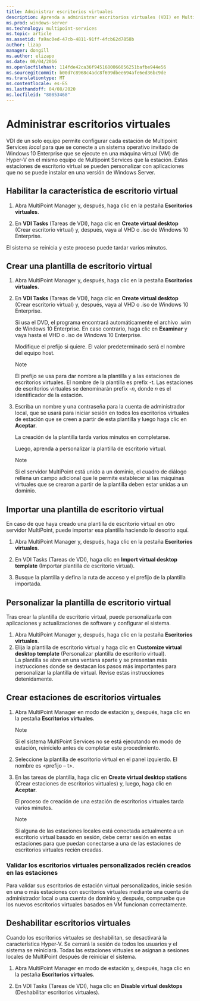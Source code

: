 ```yaml
---
title: Administrar escritorios virtuales
description: Aprenda a administrar escritorios virtuales (VDI) en Multipoint Services
ms.prod: windows-server
ms.technology: multipoint-services
ms.topic: article
ms.assetid: fa9ac0ed-47cb-4811-91ff-4fcb62d7858b
author: lizap
manager: dongill
ms.author: elizapo
ms.date: 08/04/2016
ms.openlocfilehash: 114fde42ca36f9451680066056251bafbe944e56
ms.sourcegitcommit: b00d7c8968c4adc8f699dbee694afe6ed36bc9de
ms.translationtype: MT
ms.contentlocale: es-ES
ms.lasthandoff: 04/08/2020
ms.locfileid: "80853468"
---
```

# <a name="manage-virtual-desktops"></a>Administrar escritorios virtuales
VDI de un solo equipo permite configurar cada estación de Multipoint Services *local* para que se conecte a un sistema operativo invitado de Windows 10 Enterprise que se ejecute en una máquina virtual (VM) de Hyper-V en el mismo equipo de Multipoint Services que la estación. Estas estaciones de escritorio virtual se pueden personalizar con aplicaciones que no se puede instalar en una versión de Windows Server.  
  
## <a name="enable-the-virtual-desktop-feature"></a>Habilitar la característica de escritorio virtual  
  
1.  Abra MultiPoint Manager y, después, haga clic en la pestaña **Escritorios virtuales**.  
  
2.  En **VDI Tasks** (Tareas de VDI), haga clic en **Create virtual desktop** (Crear escritorio virtual) y, después, vaya al VHD o .iso de Windows 10 Enterprise.  
  
El sistema se reinicia y este proceso puede tardar varios minutos.  
  
## <a name="create-a-virtual-desktop-template"></a>Crear una plantilla de escritorio virtual  
  
1.  Abra MultiPoint Manager y, después, haga clic en la pestaña **Escritorios virtuales**.  
  
2.  En **VDI Tasks** (Tareas de VDI), haga clic en **Create virtual desktop** (Crear escritorio virtual) y, después, vaya al VHD o .iso de Windows 10 Enterprise.  
  
    Si usa el DVD, el programa encontrará automáticamente el archivo .wim de Windows 10 Enterprise. En caso contrario, haga clic en **Examinar** y vaya hasta el VHD o .iso de Windows 10 Enterprise.  
  
    Modifique el prefijo si quiere. El valor predeterminado será el nombre del equipo host.  
  
    > [!NOTE]  
    > El prefijo se usa para dar nombre a la plantilla y a las estaciones de escritorios virtuales. El nombre de la plantilla es prefix \-t. Las estaciones de escritorios virtuales se denominarán prefix \-*n*, donde *n* es el identificador de la estación.  
  
4.  Escriba un nombre y una contraseña para la cuenta de administrador local, que se usará para iniciar sesión en todos los escritorios virtuales de estación que se creen a partir de esta plantilla y luego haga clic en **Aceptar**.  
  
    La creación de la plantilla tarda varios minutos en completarse.  
      
    Luego, aprenda a personalizar la plantilla de escritorio virtual.  
      
    > [!NOTE]  
    > Si el servidor MultiPoint está unido a un dominio, el cuadro de diálogo rellena un campo adicional que le permite establecer si las máquinas virtuales que se crearon a partir de la plantilla deben estar unidas a un dominio.   
  
## <a name="import-a-virtual-desktop-template"></a>Importar una plantilla de escritorio virtual  
En caso de que haya creado una plantilla de escritorio virtual en otro servidor MultiPoint, puede importar esa plantilla haciendo lo descrito aquí.  

1.    Abra MultiPoint Manager y, después, haga clic en la pestaña **Escritorios virtuales**.  
  
2.    En VDI Tasks (Tareas de VDI), haga clic en **Import virtual desktop template** (Importar plantilla de escritorio virtual).  
  
3.    Busque la plantilla y defina la ruta de acceso y el prefijo de la plantilla importada.  
  
## <a name="customize-the-virtual-desktop-template"></a>Personalizar la plantilla de escritorio virtual  
Tras crear la plantilla de escritorio virtual, puede personalizarla con aplicaciones y actualizaciones de software y configurar el sistema.   

1. Abra MultiPoint Manager y, después, haga clic en la pestaña **Escritorios virtuales**.  
2. Elija la plantilla de escritorio virtual y haga clic en **Customize virtual desktop template** (Personalizar plantilla de escritorio virtual).  
La plantilla se abre en una ventana aparte y se presentan más instrucciones donde se destacan los pasos más importantes para personalizar la plantilla de virtual. Revise estas instrucciones detenidamente.  
  
## <a name="create-virtual-desktop-stations"></a>Crear estaciones de escritorios virtuales  
  
1.  Abra MultiPoint Manager en modo de estación y, después, haga clic en la pestaña **Escritorios virtuales**.  
  
    > [!NOTE]  
    > Si el sistema MultiPoint Services no se está ejecutando en modo de estación, reinícielo antes de completar este procedimiento.  
  
2.  Seleccione la plantilla de escritorio virtual en el panel izquierdo. El nombre es <prefijo – t>.  
  
3.  En las tareas de plantilla, haga clic en **Create virtual desktop stations** (Crear estaciones de escritorios virtuales) y, luego, haga clic en **Aceptar**.  
  
    El proceso de creación de una estación de escritorios virtuales tarda varios minutos.  
  
    > [!NOTE]  
    > Si alguna de las estaciones locales está conectada actualmente a un escritorio virtual basado en sesión, debe cerrar sesión en estas estaciones para que puedan conectarse a una de las estaciones de escritorios virtuales recién creadas.  
  
### <a name="validate-the-newly-created-customized-virtual-station-desktops"></a>Validar los escritorios virtuales personalizados recién creados en las estaciones  
  
Para validar sus escritorios de estación virtual personalizados, inicie sesión en una o más estaciones con escritorios virtuales mediante una cuenta de administrador local o una cuenta de dominio y, después, compruebe que los nuevos escritorios virtuales basados en VM funcionan correctamente.  
  
## <a name="disable-virtual-desktops"></a>Deshabilitar escritorios virtuales  
  
Cuando los escritorios virtuales se deshabilitan, se desactivará la característica Hyper-V. Se cerrará la sesión de todos los usuarios y el sistema se reiniciará. Todas las estaciones virtuales se asignan a sesiones locales de MultiPoint después de reiniciar el sistema.  

1. Abra MultiPoint Manager en modo de estación y, después, haga clic en la pestaña **Escritorios virtuales**.  
  
2. En VDI Tasks (Tareas de VDI), haga clic en **Disable virtual desktops** (Deshabilitar escritorios virtuales). 